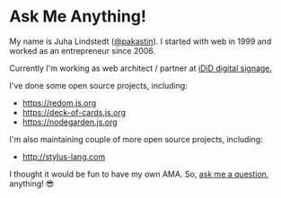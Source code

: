 # Ask Me Anything!
My name is Juha Lindstedt ([@pakastin](https://github.com/pakastin)). I started with web in 1999 and worked as an entrepreneur since 2006.

Currently I'm working as web architect / partner at [iDiD digital signage.](https://www.idid.fi)

I've done some open source projects, including:
- https://redom.js.org
- https://deck-of-cards.js.org
- https://nodegarden.js.org

I'm also maintaining couple of more open source projects, including:
- http://stylus-lang.com

I thought it would be fun to have my own AMA. So, [ask me a question](https://github.com/pakastin/ama/issues/new), anything! 😎
